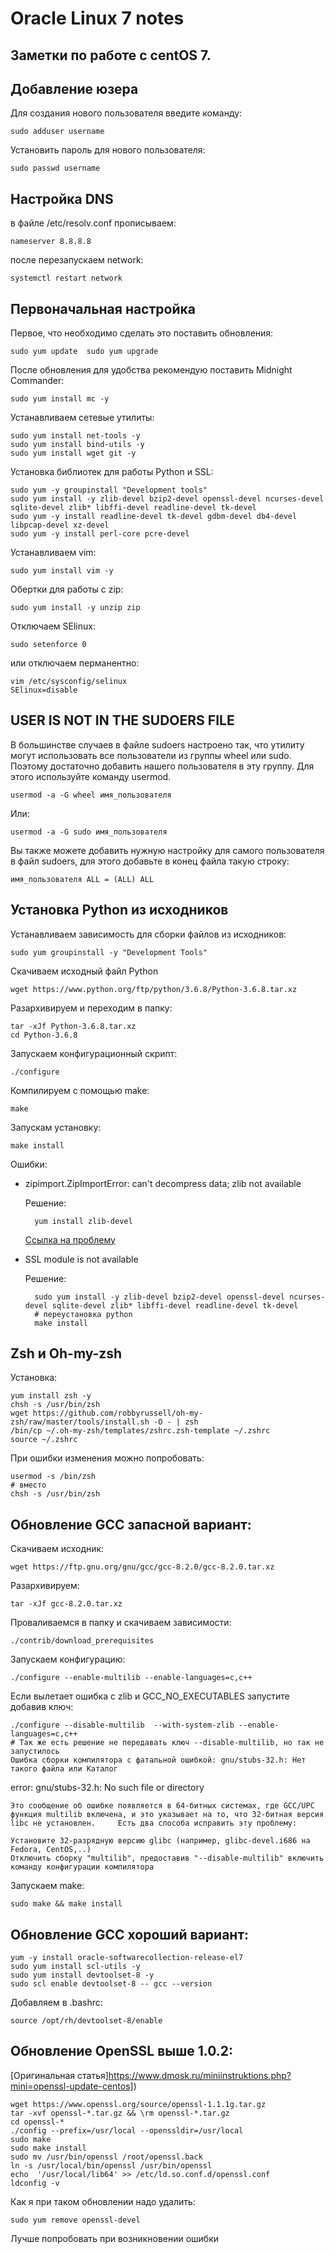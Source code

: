 Oracle Linux 7 notes
=============

Заметки по работе с centOS 7.
-----------------------------

Добавление юзера
----------------

Для создания нового пользователя введите команду:

	sudo adduser username
	
Установить пароль для нового пользователя:

	sudo passwd username

Настройка DNS
-------------

в файле /etc/resolv.conf прописываем:

	nameserver 8.8.8.8

после перезапускаем network:

	systemctl restart network

Первоначальная настройка
------------------------

Первое, что необходимо сделать это поставить обновления:

	sudo yum update  sudo yum upgrade

После обновления для удобства рекомендую поставить Midnight Commander:

	sudo yum install mc -y

Устанавливаем сетевые утилиты:

	sudo yum install net-tools -y
	sudo yum install bind-utils -y
	sudo yum install wget git -y

Установка библиотек для работы Python и SSL:

	sudo yum -y groupinstall "Development tools"
	sudo yum install -y zlib-devel bzip2-devel openssl-devel ncurses-devel sqlite-devel zlib* libffi-devel readline-devel tk-devel
	sudo yum -y install readline-devel tk-devel gdbm-devel db4-devel libpcap-devel xz-devel
	sudo yum -y install perl-core pcre-devel

Устанавливаем vim:

	sudo yum install vim -y
	
Обертки для работы с zip:

	sudo yum install -y unzip zip

Отключаем SElinux:

	sudo setenforce 0

или отключаем перманентно:
	
	vim /etc/sysconfig/selinux
	SElinux=disable

USER IS NOT IN THE SUDOERS FILE
-------------------------------

В большинстве случаев в файле sudoers настроено так, что утилиту могут использовать все пользователи из группы wheel или sudo. Поэтому достаточно добавить нашего пользователя в эту группу. Для этого используйте команду usermod.

	usermod -a -G wheel имя_пользователя

Или:

	usermod -a -G sudo имя_пользователя

Вы также можете добавить нужную настройку для самого пользователя в файл sudoers, для этого добавьте в конец файла такую строку:

	имя_пользователя ALL = (ALL) ALL

Установка Python из исходников
------------------------------

Устанавливаем зависимость для сборки файлов из исходников:

	sudo yum groupinstall -y "Development Tools"

Скачиваем исходный файл Python

	wget https://www.python.org/ftp/python/3.6.8/Python-3.6.8.tar.xz

Разархивируем и переходим в папку:

	tar -xJf Python-3.6.8.tar.xz
	cd Python-3.6.8

Запускаем конфигурационный скрипт:

	./configure

Компилируем с помощью make:

	make

Запускам установку:

	make install

Ошибки:

* zipimport.ZipImportError: can't decompress data; zlib not available

	Решение:

		yum install zlib-devel

	[Ссылка на проблему](https://unix.stackexchange.com/questions/291737/zipimport-zipimporterror-cant-decompress-data-zlib-not-available)


* SSL module is not available

	Решение:
	
		sudo yum install -y zlib-devel bzip2-devel openssl-devel ncurses-devel sqlite-devel zlib* libffi-devel readline-devel tk-devel
		# переустановка python
		make install

Zsh и Oh-my-zsh
---------------

Установка:

  	yum install zsh -y
  	chsh -s /usr/bin/zsh
  	wget https://github.com/robbyrussell/oh-my-zsh/raw/master/tools/install.sh -O - | zsh
  	/bin/cp ~/.oh-my-zsh/templates/zshrc.zsh-template ~/.zshrc
  	source ~/.zshrc
	
При ошибки изменения можно попробовать:
	
	usermod -s /bin/zsh 
	# вместо
	chsh -s /usr/bin/zsh


Обновление GCC запасной вариант:
---------------

Скачиваем исходник:

	wget https://ftp.gnu.org/gnu/gcc/gcc-8.2.0/gcc-8.2.0.tar.xz
	
Разархивируем:

	tar -xJf gcc-8.2.0.tar.xz
	
Проваливаемся в папку и скачиваем зависимости:

	./contrib/download_prerequisites
	
Запускаем конфигурацию:
	
	./configure --enable-multilib --enable-languages=c,c++

Если вылетает ошибка с zlib и GCC_NO_EXECUTABLES запустите добавив ключ:

	./configure --disable-multilib  --with-system-zlib --enable-languages=c,c++
	# Так же есть решение не передавать ключ --disable-multilib, но так не запустилось
	Ошибка сборки компилятора с фатальной ошибкой: gnu/stubs-32.h: Нет такого файла или Каталог
	
error: gnu/stubs-32.h: No such file or directory

	Это сообщение об ошибке появляется в 64-битных системах, где GCC/UPC функция multilib включена, и это указывает на то, что 32-битная версия libc не установлен. 	Есть два способа исправить эту проблему:

	Установите 32-разрядную версию glibc (например, glibc-devel.i686 на Fedora, CentOS,..)
	Отключить сборку "multilib", предоставив "--disable-multilib" включить команду конфигурации компилятора

Запускаем make:

	sudo make && make install

Обновление GCC хороший вариант:
-------------------------------

	yum -y install oracle-softwarecollection-release-el7
	sudo yum install scl-utils -y
	sudo yum install devtoolset-8 -y
	sudo scl enable devtoolset-8 -- gcc --version

Добавляем в .bashrc:

	source /opt/rh/devtoolset-8/enable
	
Обновление OpenSSL выше 1.0.2:
-------------------

[Оригинальная статья]https://www.dmosk.ru/miniinstruktions.php?mini=openssl-update-centos])

	wget https://www.openssl.org/source/openssl-1.1.1g.tar.gz
	tar -xvf openssl-*.tar.gz && \rm openssl-*.tar.gz
	cd openssl-*
	./config --prefix=/usr/local --openssldir=/usr/local
	sudo make
	sudo make install
	sudo mv /usr/bin/openssl /root/openssl.back
	ln -s /usr/local/bin/openssl /usr/bin/openssl
	echo  '/usr/local/lib64' >> /etc/ld.so.conf.d/openssl.conf
	ldconfig -v

Как я при таком обновлении надо удалить:

	sudo yum remove openssl-devel
	
Лучше попробовать при возникновении ошибки


	
